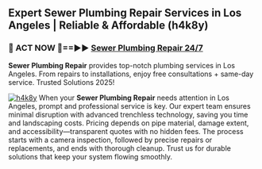 ## Expert Sewer Plumbing Repair Services in Los Angeles | Reliable & Affordable (h4k8y)  

<h3>🚿 ACT NOW 🌟==►► <a href="https://tinyurl.com/2ne6vx2x" rel="nofollow">Sewer Plumbing Repair 24/7</a></h3>

**Sewer Plumbing Repair** provides top-notch plumbing services in Los Angeles. From repairs to installations, enjoy free consultations + same-day service. Trusted Solutions 2025!

[![h4k8y](https://i.imgur.com/4PFF4AK.jpeg)](https://tinyurl.com/2ne6vx2x)
When your **Sewer Plumbing Repair** needs attention in Los Angeles, prompt and professional service is key. Our expert team ensures minimal disruption with advanced trenchless technology, saving you time and landscaping costs. Pricing depends on pipe material, damage extent, and accessibility—transparent quotes with no hidden fees. The process starts with a camera inspection, followed by precise repairs or replacements, and ends with thorough cleanup. Trust us for durable solutions that keep your system flowing smoothly.